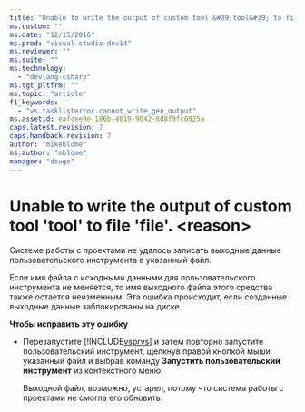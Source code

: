 ```yaml
---
title: "Unable to write the output of custom tool &#39;tool&#39; to file &#39;file&#39;. &lt;reason&gt; | Microsoft Docs"
ms.custom: ""
ms.date: "12/15/2016"
ms.prod: "visual-studio-dev14"
ms.reviewer: ""
ms.suite: ""
ms.technology: 
  - "devlang-csharp"
ms.tgt_pltfrm: ""
ms.topic: "article"
f1_keywords: 
  - "vs.tasklisterror.cannot_write_gen_output"
ms.assetid: eafcee9e-186b-4019-9042-8d8f9fc0925a
caps.latest.revision: 7
caps.handback.revision: 7
author: "mikeblome"
ms.author: "mblome"
manager: "douge"
---
```

# Unable to write the output of custom tool &#39;tool&#39; to file &#39;file&#39;. &lt;reason&gt;
Системе работы с проектами не удалось записать выходные данные пользовательского инструмента в указанный файл.  
  
 Если имя файла с исходными данными для пользовательского инструмента не меняется, то имя выходного файла этого средства также остается неизменным.  Эта ошибка происходит, если созданные выходные данные заблокированы на диске.  
  
 **Чтобы исправить эту ошибку**  
  
-   Перезапустите [!INCLUDE[vsprvs](../code-quality/includes/vsprvs_md.md)] и затем повторно запустите пользовательский инструмент, щелкнув правой кнопкой мыши указанный файл и выбрав команду **Запустить пользовательский инструмент** из контекстного меню.  
  
     Выходной файл, возможно, устарел, потому что система работы с проектами не смогла его обновить.
